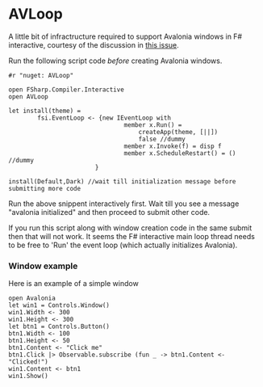 # AVLoop
A little bit of infractructure required to support Avalonia windows in F# interactive, 
courtesy of the discussion in [this issue](https://github.com/fsprojects/Avalonia.FuncUI/issues/147).

Run the following script code *before* creating Avalonia windows.

```F#
#r "nuget: AVLoop"

open FSharp.Compiler.Interactive
open AVLoop

let install(theme) =
        fsi.EventLoop <- {new IEventLoop with 
                                member x.Run() = 
                                    createApp(theme, [||])
                                    false //dummy
                                member x.Invoke(f) = disp f
                                member x.ScheduleRestart() = () //dummy
                        }

install(Default,Dark) //wait till initialization message before submitting more code
```

Run the above snippent interactively first. Wait till you see a message "avalonia initialized" and then proceed to submit other code.

If you run this script along with window creation code in the same submit then that will not work. 
It seems the F# interactive main loop thread needs to be free to 'Run' the event loop (which actually initializes Avalonia).

### Window example
Here is an example of a simple window
```F#
open Avalonia
let win1 = Controls.Window()
win1.Width <- 300
win1.Height <- 300
let btn1 = Controls.Button()
btn1.Width <- 100
btn1.Height <- 50
btn1.Content <- "Click me"
btn1.Click |> Observable.subscribe (fun _ -> btn1.Content <- "Clicked!")
win1.Content <- btn1
win1.Show()

```
